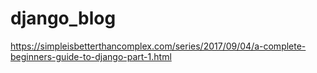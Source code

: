 # django_blog
https://simpleisbetterthancomplex.com/series/2017/09/04/a-complete-beginners-guide-to-django-part-1.html
